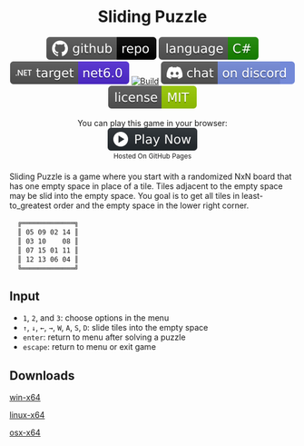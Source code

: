 <h1 align="center">
	Sliding Puzzle
</h1>

<p align="center">
	<a href="https://github.com/ZacharyPatten/dotnet-console-games" alt="GitHub repo"><img alt="flat" src="../../.github/resources/github-repo-black.svg"></a>
	<a href="https://docs.microsoft.com/en-us/dotnet/csharp/" alt="GitHub repo"><img alt="Language C#" src="../../.github/resources/language-csharp.svg"></a>
	<a href="https://dotnet.microsoft.com/download"><img src="../../.github/resources/dotnet-badge.svg" title="Target Framework" alt="Target Framework"></a>
	<a href="https://github.com/ZacharyPatten/dotnet-console-games/actions"><img src="https://github.com/ZacharyPatten/dotnet-console-games/workflows/Sliding%20Puzzle%20Build/badge.svg" title="Goto Build" alt="Build"></a>
	<a href="https://discord.gg/4XbQbwF" alt="Discord"><img src="../../.github/resources/discord-badge.svg" title="Go To Discord Server" alt="Discord"/></a>
	<a href="../../LICENSE" alt="license"><img src="../../.github/resources/license-MIT-green.svg" /></a>
</p>

<p align="center">
	You can play this game in your browser:
	<br />
	<a href="https://zacharypatten.github.io/dotnet-console-games/Sliding%20Puzzle" alt="Play Now">
		<sub><img height="40"src="../../.github/resources/play-badge.svg" title="Play Now" alt="Play Now"/></sub>
	</a>
	<br />
	<sup>Hosted On GitHub Pages</sup>
</p>

Sliding Puzzle is a game where you start with a randomized NxN board that has one empty space in place of a tile. Tiles adjacent to the empty space may be slid into the empty space. You goal is to get all tiles in least-to_greatest order and the empty space in the lower right corner.

```
  ╔═════════════╗
  ║ 05 09 02 14 ║
  ║ 03 10    08 ║
  ║ 07 15 01 11 ║
  ║ 12 13 06 04 ║
  ╚═════════════╝
```

## Input

- `1`, `2`, and `3`: choose options in the menu
- `↑`, `↓`, `←`, `→`, `W`, `A`, `S`, `D`: slide tiles into the empty space
- `enter`: return to menu after solving a puzzle
- `escape`: return to menu or exit game

## Downloads

[win-x64](https://github.com/ZacharyPatten/dotnet-console-games/raw/binaries/win-x64/Sliding%20Puzzle.exe)

[linux-x64](https://github.com/ZacharyPatten/dotnet-console-games/raw/binaries/linux-x64/Sliding%20Puzzle)

[osx-x64](https://github.com/ZacharyPatten/dotnet-console-games/raw/binaries/osx-x64/Sliding%20Puzzle)
